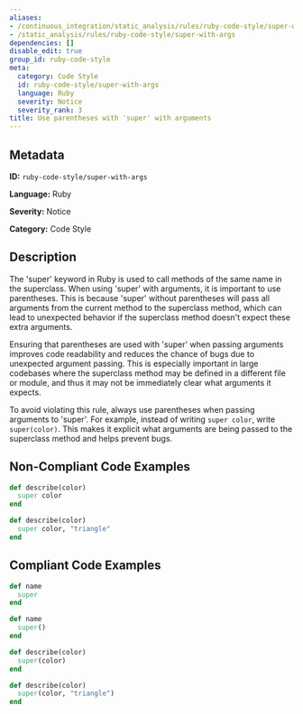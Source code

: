 ```yaml
---
aliases:
- /continuous_integration/static_analysis/rules/ruby-code-style/super-with-args
- /static_analysis/rules/ruby-code-style/super-with-args
dependencies: []
disable_edit: true
group_id: ruby-code-style
meta:
  category: Code Style
  id: ruby-code-style/super-with-args
  language: Ruby
  severity: Notice
  severity_rank: 3
title: Use parentheses with 'super' with arguments
---
```

<!--  SOURCED FROM https://github.com/DataDog/datadog-static-analyzer-rule-docs -->


## Metadata
**ID:** `ruby-code-style/super-with-args`

**Language:** Ruby

**Severity:** Notice

**Category:** Code Style

## Description
The 'super' keyword in Ruby is used to call methods of the same name in the superclass. When using 'super' with arguments, it is important to use parentheses. This is because 'super' without parentheses will pass all arguments from the current method to the superclass method, which can lead to unexpected behavior if the superclass method doesn't expect these extra arguments.

Ensuring that parentheses are used with 'super' when passing arguments improves code readability and reduces the chance of bugs due to unexpected argument passing. This is especially important in large codebases where the superclass method may be defined in a different file or module, and thus it may not be immediately clear what arguments it expects.

To avoid violating this rule, always use parentheses when passing arguments to 'super'. For example, instead of writing `super color`, write `super(color)`. This makes it explicit what arguments are being passed to the superclass method and helps prevent bugs.

## Non-Compliant Code Examples
```ruby
def describe(color)
  super color
end

def describe(color)
  super color, "triangle"
end

```

## Compliant Code Examples
```ruby
def name
  super
end

def name
  super()
end

def describe(color)
  super(color)
end

def describe(color)
  super(color, "triangle")
end

```
